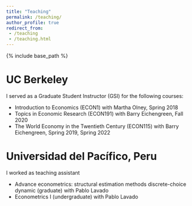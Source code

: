 ```yaml
---
title: "Teaching"
permalink: /teaching/
author_profile: true
redirect_from:
 - /teaching
 - /teaching.html
---
```


  {% include base_path %}

# UC Berkeley
I served as a Graduate Student Instructor (GSI) for the following courses:
* Introduction to Economics (ECON1) with Martha Olney, Spring 2018
* Topics in Economic Research (ECON191) with Barry Eichengreen, Fall 2020
* The World Economy in the Twentieth Century (ECON115) with Barry Eichengreen, Spring 2019, Spring 2022

# Universidad del Pacífico, Peru
I worked as teaching assistant
* Advance econometrics: structural estimation methods discrete-choice dynamic (graduate) with Pablo Lavado
* Econometrics I (undergraduate) with Pablo Lavado
